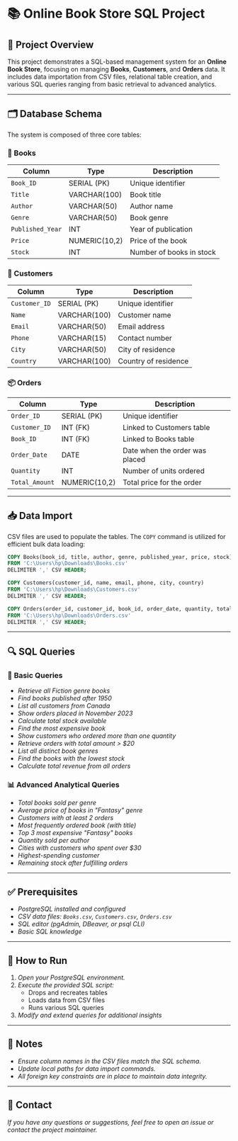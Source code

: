 
# 📚 Online Book Store SQL Project

## 🧾 Project Overview

This project demonstrates a SQL-based management system for an **Online Book Store**, focusing on managing **Books**, **Customers**, and **Orders** data. It includes data importation from CSV files, relational table creation, and various SQL queries ranging from basic retrieval to advanced analytics.

---

## 🗂️ Database Schema

The system is composed of three core tables:

### 📘 Books

| Column           | Type           | Description              |
|------------------|----------------|--------------------------|
| `Book_ID`        | SERIAL (PK)    | Unique identifier        |
| `Title`          | VARCHAR(100)   | Book title               |
| `Author`         | VARCHAR(50)    | Author name              |
| `Genre`          | VARCHAR(50)    | Book genre               |
| `Published_Year` | INT            | Year of publication      |
| `Price`          | NUMERIC(10,2)  | Price of the book        |
| `Stock`          | INT            | Number of books in stock |

### 👤 Customers

| Column        | Type           | Description            |
|---------------|----------------|------------------------|
| `Customer_ID` | SERIAL (PK)    | Unique identifier      |
| `Name`        | VARCHAR(100)   | Customer name          |
| `Email`       | VARCHAR(50)    | Email address          |
| `Phone`       | VARCHAR(15)    | Contact number         |
| `City`        | VARCHAR(50)    | City of residence      |
| `Country`     | VARCHAR(100)   | Country of residence   |

### 📦 Orders

| Column         | Type           | Description                     |
|----------------|----------------|---------------------------------|
| `Order_ID`     | SERIAL (PK)    | Unique identifier               |
| `Customer_ID`  | INT (FK)       | Linked to Customers table       |
| `Book_ID`      | INT (FK)       | Linked to Books table           |
| `Order_Date`   | DATE           | Date when the order was placed  |
| `Quantity`     | INT            | Number of units ordered         |
| `Total_Amount` | NUMERIC(10,2)  | Total price for the order       |

---

## 📥 Data Import

CSV files are used to populate the tables. The `COPY` command is utilized for efficient bulk data loading:

```sql
COPY Books(book_id, title, author, genre, published_year, price, stock)
FROM 'C:\Users\hp\Downloads\Books.csv'
DELIMITER ',' CSV HEADER;

COPY Customers(customer_id, name, email, phone, city, country)
FROM 'C:\Users\hp\Downloads\Customers.csv'
DELIMITER ',' CSV HEADER;

COPY Orders(order_id, customer_id, book_id, order_date, quantity, total_amount)
FROM 'C:\Users\hp\Downloads\Orders.csv'
DELIMITER ',' CSV HEADER;
```

---

## 🔍 **SQL Queries**

### 📌 **Basic Queries**

- *Retrieve all Fiction genre books*
- *Find books published after 1950*
- *List all customers from Canada*
- *Show orders placed in November 2023*
- *Calculate total stock available*
- *Find the most expensive book*
- *Show customers who ordered more than one quantity*
- *Retrieve orders with total amount > $20*
- *List all distinct book genres*
- *Find the books with the lowest stock*
- *Calculate total revenue from all orders*

### 📊 **Advanced Analytical Queries**

- *Total books sold per genre*
- *Average price of books in "Fantasy" genre*
- *Customers with at least 2 orders*
- *Most frequently ordered book (with title)*
- *Top 3 most expensive "Fantasy" books*
- *Quantity sold per author*
- *Cities with customers who spent over $30*
- *Highest-spending customer*
- *Remaining stock after fulfilling orders*

---

## ✅ **Prerequisites**

- *PostgreSQL installed and configured*
- *CSV data files: `Books.csv`, `Customers.csv`, `Orders.csv`*
- *SQL editor (pgAdmin, DBeaver, or psql CLI)*
- *Basic SQL knowledge*

---

## 🚀 **How to Run**

1. *Open your PostgreSQL environment.*
2. *Execute the provided SQL script:*
   - Drops and recreates tables
   - Loads data from CSV files
   - Runs various SQL queries
3. *Modify and extend queries for additional insights*

---

## 📌 **Notes**

- *Ensure column names in the CSV files match the SQL schema.*
- *Update local paths for data import commands.*
- *All foreign key constraints are in place to maintain data integrity.*

---

## 📧 **Contact**

*If you have any questions or suggestions, feel free to open an issue or contact the project maintainer.*

